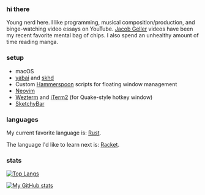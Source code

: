 ### hi there

Young nerd here. I like programming, musical composition/production, and binge-watching video essays on YouTube. [Jacob Geller](https://www.youtube.com/c/JacobGeller) videos have been my recent favorite mental bag of chips. I also spend an unhealthy amount of time reading manga.

### setup

- macOS
- [yabai](https://github.com/koekeishiya/yabai) and [skhd](https://github.com/koekeishiya/skhd)
- Custom [Hammerspoon](https://www.hammerspoon.org) scripts for floating window management
- [Neovim](https://neovim.io)
- [Wezterm](https://wezfurlong.org/wezterm/) and [iTerm2](https://iterm2.com) (for Quake-style hotkey window)
- [SketchyBar](https://github.com/FelixKratz/SketchyBar)

### languages

My current favorite language is: [Rust](https://www.rust-lang.org).

The language I'd like to learn next is: [Racket](https://racket-lang.org).

### stats

[![Top Langs](https://github-readme-stats.vercel.app/api/top-langs/?username=y-mx-b&layout=compact&langs_count=8)](https://github.com/y-mx-b)

[![My GitHub stats](https://github-readme-stats.vercel.app/api?username=y-mx-b&count_private=true&show_icons=true&theme=github_dark&hide=issues,contribs)](https://github.com/y-mx-b)
